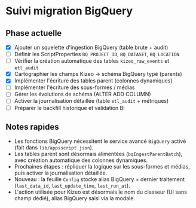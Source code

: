# Suivi migration BigQuery

## Phase actuelle
- [x] Ajouter un squelette d'ingestion BigQuery (table brute + audit)
- [ ] Définir les ScriptProperties `BQ_PROJECT_ID`, `BQ_DATASET`, `BQ_LOCATION`
- [ ] Vérifier la création automatique des tables `kizeo_raw_events` et `etl_audit`
- [x] Cartographier les champs Kizeo → schéma BigQuery typé (parents)
- [x] Implémenter l'écriture des tables parent (colonnes dynamiques)
- [ ] Implémenter l'écriture des sous-formes / médias
- [ ] Gérer les évolutions de schéma (ALTER ADD COLUMN)
- [ ] Activer la journalisation détaillée (table `etl_audit` + métriques)
- [ ] Préparer le backfill historique et validation BI

## Notes rapides
- Les fonctions BigQuery nécessitent le service avancé `BigQuery` activé (fait dans `lib/appsscript.json`).
- Les tables parent sont désormais alimentées (`bqIngestParentBatch`), avec création automatique des colonnes dynamiques.
- Prochaines étapes : répliquer la logique sur les sous-formes et médias, puis activer la journalisation détaillée.
- Nouveau : la feuille `Config` stocke alias BigQuery + dernier traitement (`last_data_id`, `last_update_time`, `last_run_at`).
- L'action utilisée pour Kizeo est désormais le nom du classeur (UI sans champ dédié), alias BigQuery saisi via la modale.
